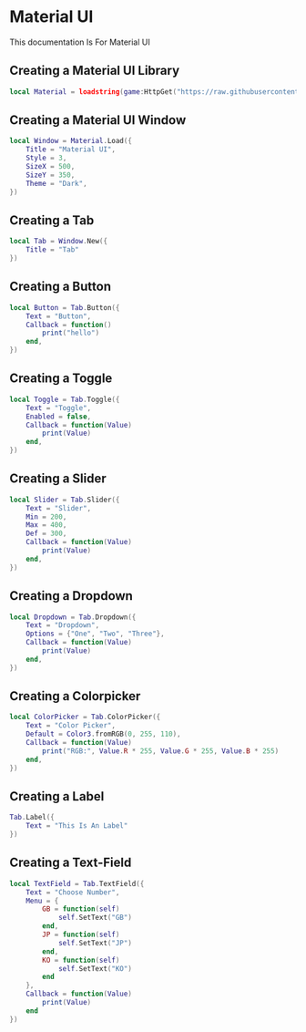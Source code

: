 # Material UI
This documentation Is For Material UI

## Creating a Material UI Library
```lua
local Material = loadstring(game:HttpGet("https://raw.githubusercontent.com/RileyBeeRBLX1/UI-Library/refs/heads/main/Material%20UI/Module.lua"))()
```

## Creating a Material UI Window
```lua
local Window = Material.Load({
	Title = "Material UI",
	Style = 3,
	SizeX = 500,
	SizeY = 350,
	Theme = "Dark",
})
```

## Creating a Tab
```lua
local Tab = Window.New({
	Title = "Tab"
})
```

## Creating a Button
```lua
local Button = Tab.Button({
	Text = "Button",
	Callback = function()
		print("hello")
	end,
})
```

## Creating a Toggle
```lua
local Toggle = Tab.Toggle({
	Text = "Toggle",
	Enabled = false,
	Callback = function(Value)
		print(Value)
	end,
})
```

## Creating a Slider
```lua
local Slider = Tab.Slider({
	Text = "Slider",
	Min = 200,
	Max = 400,
	Def = 300,
	Callback = function(Value)
		print(Value)
	end,
})
```

## Creating a Dropdown
```lua
local Dropdown = Tab.Dropdown({
	Text = "Dropdown",
	Options = {"One", "Two", "Three"},
	Callback = function(Value)
		print(Value)
	end,
})
```

## Creating a Colorpicker
```lua
local ColorPicker = Tab.ColorPicker({
	Text = "Color Picker",
	Default = Color3.fromRGB(0, 255, 110),
	Callback = function(Value)
		print("RGB:", Value.R * 255, Value.G * 255, Value.B * 255)
	end,
})
```

## Creating a Label
```lua
Tab.Label({
	Text = "This Is An Label"
})
```


## Creating a Text-Field
```lua
local TextField = Tab.TextField({
	Text = "Choose Number",
	Menu = {
		GB = function(self)
			self.SetText("GB")
		end,
		JP = function(self)
			self.SetText("JP")
		end,
		KO = function(self)
			self.SetText("KO")
		end
	},
	Callback = function(Value)
		print(Value)
	end
})
```
